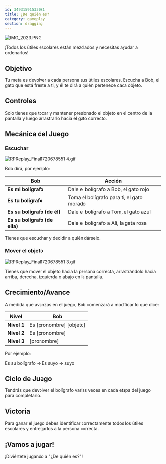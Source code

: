 ```yaml
---
id: 34931591533081
title: ¿De quién es?
category: gameplay
section: dragging
---
```

![IMG_2023.PNG](https://help.studycat.com/hc/article_attachments/34966103260825)

¡Todos los útiles escolares están mezclados y necesitas ayudar a ordenarlos!

Objetivo
--------

Tu meta es devolver a cada persona sus útiles escolares. Escucha a Bob, el gato que está frente a ti, y él te dirá a quién pertenece cada objeto.

Controles
---------

Solo tienes que tocar y mantener presionado el objeto en el centro de la pantalla y luego arrastrarlo hacia el gato correcto.

Mecánica del Juego
-----------------

### Escuchar

![RPReplay_Final1720678551 4.gif](https://help.studycat.com/hc/article_attachments/34966103283609)

Bob dirá, por ejemplo:

| Bob | Acción |
| --- | --- |
| **Es mi bolígrafo** | Dale el bolígrafo a Bob, el gato rojo |
| **Es tu bolígrafo** | Toma el bolígrafo para ti, el gato morado |
| **Es su bolígrafo (de él)** | Dale el bolígrafo a Tom, el gato azul |
| **Es su bolígrafo (de ella)** | Dale el bolígrafo a Ali, la gata rosa |

Tienes que escuchar y decidir a quién dárselo.

### Mover el objeto

![RPReplay_Final1720678551 3.gif](https://help.studycat.com/hc/article_attachments/34966668424601)

Tienes que mover el objeto hacia la persona correcta, arrastrándolo hacia arriba, derecha, izquierda o abajo en la pantalla.

Crecimiento/Avance 
-----------------

A medida que avanzas en el juego, Bob comenzará a modificar lo que dice:

| Nivel | Bob |
| --- | --- |
| **Nivel 1** | Es [pronombre] [objeto] |
| **Nivel 2** | Es [pronombre] |
| **Nivel 3** | [pronombre] |

Por ejemplo:

Es su bolígrafo -> Es suyo -> suyo

Ciclo de Juego
-------------

Tendrás que devolver el bolígrafo varias veces en cada etapa del juego para completarlo.

Victoria
--------

Para ganar el juego debes identificar correctamente todos los útiles escolares y entregarlos a la persona correcta.

¡Vamos a jugar!
--------------

¡Diviértete jugando a "¿De quién es?"!


